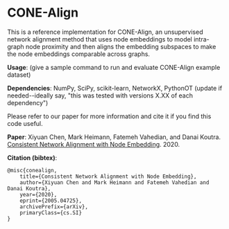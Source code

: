 # CONE-Align
This is a reference implementation for CONE-Align, an unsupervised network alignment method that uses node embeddings to model intra-graph node proximity and then aligns the embedding subspaces to make the node embeddings comparable across graphs.  

**Usage**: (give a sample command to run and evaluate CONE-Align example dataset)

**Dependencies**: NumPy, SciPy, scikit-learn, NetworkX, PythonOT (update if needed--ideally say, "this was tested with versions X.XX of each dependency") 

Please refer to our paper for more information and cite it if you find this code useful.  

**Paper**: Xiyuan Chen, Mark Heimann, Fatemeh Vahedian, and Danai Koutra. <a href="https://arxiv.org/pdf/2005.04725.pdf">Consistent Network Alignment with Node Embedding</a>. 2020.

**Citation (bibtex)**:

```
@misc{conealign,
    title={Consistent Network Alignment with Node Embedding},
    author={Xiyuan Chen and Mark Heimann and Fatemeh Vahedian and Danai Koutra},
    year={2020},
    eprint={2005.04725},
    archivePrefix={arXiv},
    primaryClass={cs.SI}
}
```